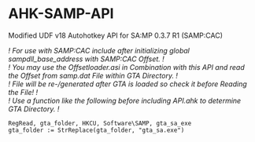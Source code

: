 # AHK-SAMP-API
Modified UDF v18 Autohotkey API for SA:MP 0.3.7 R1 (SAMP:CAC)

*! For use with SAMP:CAC include after initializing global sampdll_base_address with SAMP:CAC Offset. !*<br>
*! You may use the Offsetloader.asi in Combination with this API and read the Offset from samp.dat File within GTA Directory. !*<br>
*! File will be re-/generated after GTA is loaded so check it before Reading the File! !*<br>
*! Use a function like the following before including API.ahk to determine GTA Directory. !*

```
RegRead, gta_folder, HKCU, Software\SAMP, gta_sa_exe
gta_folder := StrReplace(gta_folder, "gta_sa.exe")
```
